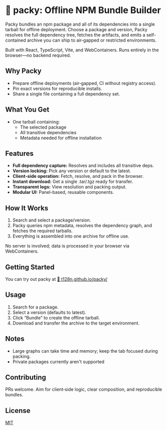 # 🎒 packy: Offline NPM Bundle Builder

Packy bundles an npm package and all of its dependencies into a single tarball
for offline deployment. Choose a package and version, Packy resolves the full
dependency tree, fetches the artifacts, and emits a self-contained archive you
can ship to air‑gapped or restricted environments.

Built with React, TypeScript, Vite, and WebContainers. Runs entirely in the
browser—no backend required.

## Why Packy

- Prepare offline deployments (air‑gapped, CI without registry access).
- Pin exact versions for reproducible installs.
- Share a single file containing a full dependency set.

## What You Get

- One tarball containing:
  - The selected package
  - All transitive dependencies
  - Metadata needed for offline installation

## Features

- **Full dependency capture:** Resolves and includes all transitive deps.
- **Version locking:** Pick any version or default to the latest.
- **Client‑side operation:** Fetch, resolve, and pack in the browser.
- **Instant download:** Get a single .tar/.tgz ready for transfer.
- **Transparent logs:** View resolution and packing output.
- **Modular UI:** Panel-based, reusable components.

## How It Works

1. Search and select a package/version.
2. Packy queries npm metadata, resolves the dependency graph, and fetches the
   required tarballs.
3. Everything is assembled into one archive for offline use.

No server is involved; data is processed in your browser via WebContainers.

## Getting Started

You can try out packy at [🎒 t128n.github.io/packy/](https://t128n.github.io/packy/)

## Usage

1. Search for a package.
2. Select a version (defaults to latest).
3. Click “Bundle” to create the offline tarball.
4. Download and transfer the archive to the target environment.

## Notes

- Large graphs can take time and memory; keep the tab focused during packing.
- Private packages currently aren't supported

## Contributing

PRs welcome. Aim for client‑side logic, clear composition, and reproducible
bundles.

## License

[MIT](LICENSE)
